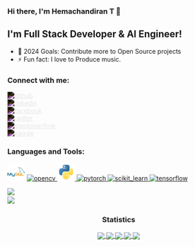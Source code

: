 ### Hi there, I'm Hemachandiran T 👋

## I'm Full Stack Developer & AI Engineer!

- 🥅 2024 Goals: Contribute more to Open Source projects
- ⚡ Fun fact: I love to Produce music.



### Connect with me:

[<img src='https://cdn.jsdelivr.net/npm/simple-icons@3.0.1/icons/github.svg' alt='github' height='40' style='filter: invert(100%);'>](https://github.com/hemachandirant)  
[<img src='https://cdn.jsdelivr.net/npm/simple-icons@3.0.1/icons/linkedin.svg' alt='linkedin' height='40' style='filter: invert(100%);'>](https://www.linkedin.com/in/hemachandiran-t-081836171/)  
[<img src='https://cdn.jsdelivr.net/npm/simple-icons@3.0.1/icons/facebook.svg' alt='facebook' height='40' style='filter: invert(100%);'>](https://www.facebook.com/hemachandiran.thirunavukkarau)  
[<img src='https://cdn.jsdelivr.net/npm/simple-icons@3.0.1/icons/twitter.svg' alt='twitter' height='40' style='filter: invert(100%);'>](https://twitter.com/hemac140)  
[<img src='https://cdn.jsdelivr.net/npm/simple-icons@3.0.1/icons/stackoverflow.svg' alt='stackoverflow' height='40' style='filter: invert(100%);'>](https://stackoverflow.com/users/users/15806480/hemachandiran-t)  
[<img src='https://cdn.jsdelivr.net/npm/simple-icons@3.0.1/icons/kaggle.svg' alt='kaggle' height='40' style='filter: invert(100%);'>](https://www.kaggle.com/hemachandirant)  



<h3 align="left">Languages and Tools:</h3>   
<p align="left"> <img src="https://raw.githubusercontent.com/devicons/devicon/master/icons/mysql/mysql-original-wordmark.svg" alt="mysql" width="40" height="40"/> </a> <a href="https://opencv.org/" target="_blank"> <img src="https://www.vectorlogo.zone/logos/opencv/opencv-icon.svg" alt="opencv" width="40" height="40"/> </a> <a href="https://www.python.org" target="_blank"> <img src="https://raw.githubusercontent.com/devicons/devicon/master/icons/python/python-original.svg" alt="python" width="40" height="40"/> </a> <a href="https://pytorch.org/" target="_blank"> <img src="https://www.vectorlogo.zone/logos/pytorch/pytorch-icon.svg" alt="pytorch" width="40" height="40"/> </a> <a href="https://scikit-learn.org/" target="_blank"> <img src="https://upload.wikimedia.org/wikipedia/commons/0/05/Scikit_learn_logo_small.svg" alt="scikit_learn" width="40" height="40"/> </a> <a href="https://www.tensorflow.org" target="_blank"> <img src="https://www.vectorlogo.zone/logos/tensorflow/tensorflow-icon.svg" alt="tensorflow" width="40" height="40"/> </a> </p>

<div> <a href="https://github.com/hemachandirant" target="_blank"><img src="https://img.shields.io/badge/GitHub-100000?style=for-the-badge&logo=github&logoColor=white" target="_blank"></a>
</div><img src="https://user-images.githubusercontent.com/73097560/115834477-dbab4500-a447-11eb-908a-139a6edaec5c.gif"><h3 align="center">Statistics</h3>
<div align="center">
<a href="https://github.com/hemachandirant">
<img align="center" src="http://github-profile-summary-cards.vercel.app/api/cards/stats?username=hemachandirant&theme=2077" height="180em" />
<img align="center" src="http://github-profile-summary-cards.vercel.app/api/cards/most-commit-language?username=hemachandirant&theme=2077" height="180em" />
<img align="center" src="http://github-profile-summary-cards.vercel.app/api/cards/repos-per-language?username=hemachandirant&theme=2077" height="180em" />
<img align="center" src="http://github-profile-summary-cards.vercel.app/api/cards/productive-time?username=hemachandirant&theme=2077" height="180em" />
<img align="center" src="http://github-profile-summary-cards.vercel.app/api/cards/profile-details?username=hemachandirant&theme=2077" height="180em" />
</div>
